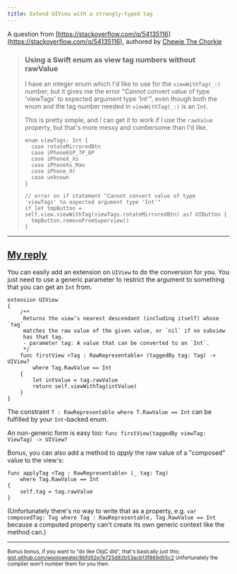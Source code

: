 ```yaml
---
title: Extend UIView with a strongly-typed tag
---
```


A question from [https://stackoverflow.com/q/54135116](https://stackoverflow.com/q/54135116), authored by [Chewie The Chorkie](https://stackoverflow.com/users/586006/chewie-the-chorkie)

> ### Using a Swift enum as view tag numbers without rawValue
> 
> I have an integer enum which I'd like to use for the `viewWithTag(_:)` number, but it gives me the error "Cannot convert value of type 'viewTags' to expected argument type 'Int'", even though both the enum and the tag number needed in `viewWithTag(_:)` is an `Int`.
> 
> This is pretty simple, and I can get it to work if I use the `rawValue` property, but that's more messy and cumbersome than I'd like.
> 
>     enum viewTags: Int {
>     	case rotateMirroredBtn
>     	case iPhone6SP_7P_8P
>     	case iPhoneX_Xs
>     	case iPhoneXs_Max
>     	case iPhone_Xr
>     	case unknown
>     }
>     
>     // error on if statement "Cannot convert value of type 'viewTags' to expected argument type 'Int'"
>     if let tmpButton = self.view.viewWithTag(viewTags.rotateMirroredBtn) as? UIButton { 
>     	tmpButton.removeFromSuperview()
>     }
  
---

## [My reply](https://stackoverflow.com/a/54135510)

You can easily add an extension on `UIView` to do the conversion for you. You just need to use a generic parameter to restrict the argument to something that you can get an `Int` from.

    extension UIView
    {
        /**
         Returns the view’s nearest descendant (including itself) whose `tag`
         matches the raw value of the given value, or `nil` if no subview
         has that tag.
         - parameter tag: A value that can be converted to an `Int`.
         */
        func firstView <Tag : RawRepresentable> (taggedBy tag: Tag) -> UIView?
            where Tag.RawValue == Int
        {
            let intValue = tag.rawValue
            return self.viewWithTag(intValue)
        }
    }

The constraint `T : RawRepresentable where T.RawValue == Int` can be fulfilled by your `Int`-backed enum.

An non-generic form is easy too: `func firstView(taggedBy viewTag: ViewTag) -> UIView?`

Bonus, you can also add a method to _apply_ the raw value of a "composed" value to the view's:

    func applyTag <Tag : RawRepresentable> (_ tag: Tag)
        where Tag.RawValue == Int
    {
        self.tag = tag.rawValue
    }

(Unfortunately there's no way to write that as a property, e.g. `var composedTag: Tag where Tag : RawRepresentable, Tag.RawValue == Int` because a computed property can't create its own generic context like the method can.)

---

<sub>Bonus bonus, if you want to "do like ObjC did", that's basically just this: [gist.github.com/woolsweater/8bfd52e7e725d82b53acb13f869d55c2](gist.github.com/woolsweater/8bfd52e7e725d82b53acb13f869d55c2) Unfortunately the compiler won't number them for you then.</sub>
